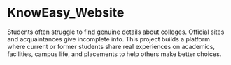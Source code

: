 # KnowEasy_Website
Students often struggle to find genuine details about colleges. Official sites and acquaintances give incomplete info. This project builds a platform where current or former students share real experiences on academics, facilities, campus life, and placements to help others make better choices.
